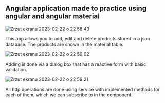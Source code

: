 ## Angular application made to practice using angular and angular material

![Zrzut ekranu 2023-02-22 o 22 58 43](https://user-images.githubusercontent.com/118530164/220769413-e06baaa4-ed55-4088-89b7-d869b0586d50.png)

This app allows you to add, edit and delete products stored in a json database. The products are shown in the material table.

![Zrzut ekranu 2023-02-22 o 22 59 02](https://user-images.githubusercontent.com/118530164/220769685-6f5be56c-d82a-4ff7-8857-743c4b772585.png)

Adding is done via a dialog box that has a reactive form with basic validation.

![Zrzut ekranu 2023-02-22 o 22 59 21](https://user-images.githubusercontent.com/118530164/220769792-8a5fa35f-31a9-4f7c-aae3-b32a7b4dc840.png)

All http operations are done using service with implemented methods for each of them, which we can subscribe to in the component.

